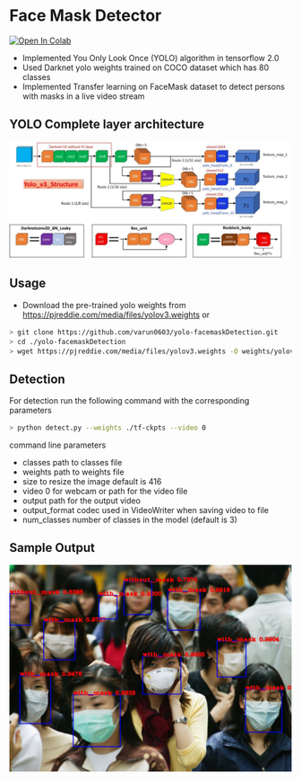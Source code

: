 # Face Mask Detector

[![Open In Colab](https://colab.research.google.com/assets/colab-badge.svg)](https://colab.research.google.com/github/varun0603/yolo-facemaskDetection/blob/master/YoloFaceMaskDetector.ipynb)

* Implemented You Only Look Once (YOLO) algorithm in tensorflow 2.0
* Used Darknet yolo weights trained on COCO dataset which has 80 classes
* Implemented Transfer learning on FaceMask dataset to detect persons with masks in a live video stream


## YOLO Complete layer architecture
![yolo image](./yolo%20complete.jpg)


## Usage

* Download the pre-trained yolo weights from https://pjreddie.com/media/files/yolov3.weights or
```bash
> git clone https://github.com/varun0603/yolo-facemaskDetection.git
> cd ./yolo-facemaskDetection
> wget https://pjreddie.com/media/files/yolov3.weights -O weights/yolov3.weights
```

## Detection

For detection run the following command with the corresponding parameters
```bash
> python detect.py --weights ./tf-ckpts --video 0
```

command line parameters

- classes path to classes file
- weights path to weights file
- size to resize the image default is 416
- video 0 for webcam or path for the video file
- output path for the output video
- output_format codec used in VideoWriter when saving video to file
- num_classes number of classes in the model (default is 3)

## Sample Output
![Output](./output.jpg)